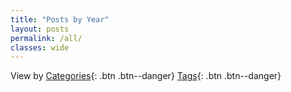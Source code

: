 ```yaml
---
title: "Posts by Year"
layout: posts
permalink: /all/
classes: wide
---
```

View by
[Categories](/categories/){: .btn .btn--danger}
[Tags](/tags/){: .btn .btn--danger}
